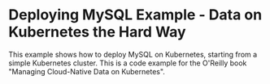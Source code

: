 # Deploying MySQL Example - Data on Kubernetes the Hard Way
This example shows how to deploy MySQL on Kubernetes, starting from a simple Kubernetes cluster.
This is a code example for the O'Reilly book "Managing Cloud-Native Data on Kubernetes".

